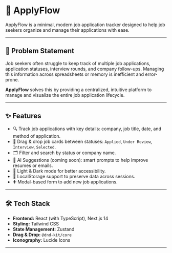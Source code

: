 # 🚀 ApplyFlow

ApplyFlow is a minimal, modern job application tracker designed to help job seekers organize and manage their applications with ease.

---

## 📌 Problem Statement

Job seekers often struggle to keep track of multiple job applications, application statuses, interview rounds, and company follow-ups. Managing this information across spreadsheets or memory is inefficient and error-prone.

**ApplyFlow** solves this by providing a centralized, intuitive platform to manage and visualize the entire job application lifecycle.

---

## ✨ Features

- 🔍 Track job applications with key details: company, job title, date, and method of application.
- 🧩 Drag & drop job cards between statuses: `Applied`, `Under Review`, `Interview`, `Selected`.
- 🗂️ Filter and search by status or company name.
- 🧠 AI Suggestions (coming soon): smart prompts to help improve resumes or emails.
- 🌙 Light & Dark mode for better accessibility.
- 💾 LocalStorage support to preserve data across sessions.
- ➕ Modal-based form to add new job applications.

---

## 🛠️ Tech Stack

- **Frontend:** React (with TypeScript), Next.js 14
- **Styling:** Tailwind CSS
- **State Management:** Zustand
- **Drag & Drop:** `@dnd-kit/core`
- **Iconography:** Lucide Icons

---


